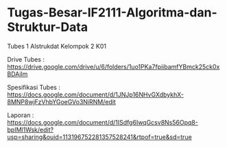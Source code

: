 # Tugas-Besar-IF2111-Algoritma-dan-Struktur-Data
Tubes 1 Alstrukdat Kelompok 2 K01

Drive Tubes : https://drive.google.com/drive/u/6/folders/1uo1PKa7fpiibamfYBmck25ck0xBDAjIm

Spesifikasi Tubes : https://docs.google.com/document/d/1JNJp16NHvGXdbykhX-8MNP8wjFzVhbYGoeGVo3NiRNM/edit

Laporan : https://docs.google.com/document/d/1ISdfg6IwqGcsv8Ns56Opq8-bpIMl1Wsk/edit?usp=sharing&ouid=113196752281357528241&rtpof=true&sd=true
